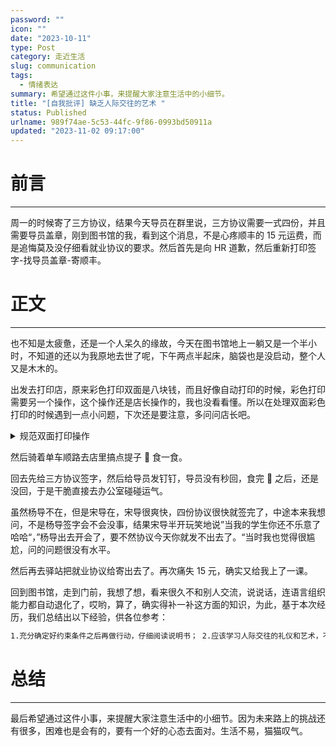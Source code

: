 ```yaml
---
password: ""
icon: ""
date: "2023-10-11"
type: Post
category: 走近生活
slug: communication
tags:
  - 情绪表达
summary: 希望通过这件小事，来提醒大家注意生活中的小细节。
title: "[自我批评] 缺乏人际交往的艺术 "
status: Published
urlname: 989f74ae-5c53-44fc-9f86-0993bd50911a
updated: "2023-11-02 09:17:00"
---
```


# 前言

---

周一的时候寄了三方协议，结果今天导员在群里说，三方协议需要一式四份，并且需要导员盖章，刚到图书馆的我，看到这个消息，不是心疼顺丰的 15 元运费，而是追悔莫及没仔细看就业协议的要求。然后首先是向 HR 道歉，然后重新打印签字-找导员盖章-寄顺丰。

# 正文

---

也不知是太疲惫，还是一个人呆久的缘故，今天在图书馆地上一躺又是一个半小时，不知道的还以为我原地去世了呢，下午两点半起床，脑袋也是没启动，整个人又是木木的。

出发去打印店，原来彩色打印双面是八块钱，而且好像自动打印的时候，彩色打印需要另一个操作，这个操作还是店长操作的，我也没看看懂。所以在处理双面彩色打印的时候遇到一点小问题，下次还是要注意，多问问店长吧。

<details>
  <summary>规范双面打印操作</summary>

```markdown
# 打印设置操作

## 提问

使用 wps 进行彩色双面打印的时候，应该如何操作

## 答复

要在 WPS 中进行彩色双面打印，您可以按照以下步骤进行操作：

1. 打开 WPS 文档，确保您的文档已经准备好并保存。

2. 点击菜单栏中的“文件”选项，然后选择“打印”或者使用快捷键 Ctrl+P。

3. 在打印设置界面中，选择您的打印机。

4. 在打印设置界面中，找到“双面打印”选项。这个选项通常会显示为“单面/双面”或者“单面/双面翻转”。

5. 选择“双面打印”选项，确保它被勾选上。有些打印机可能会提供更多的双面打印选项，比如“长边翻转”或“短边翻转”。您可以根据需要选择适合您的选项。

6. 接下来，找到“颜色”选项，通常会显示为“彩色”或“黑白”。选择“彩色”选项以确保打印输出是彩色的。

7. 确认所有的打印设置后，点击“打印”按钮开始打印。

请注意，具体的操作步骤可能会因为您使用的 WPS 版本和打印机型号而有所不同。如果您在操作过程中遇到困难，建议查阅 WPS 的用户手册或者参考打印机的说明书，以获取更详细的指导。
```

  </details>

然后骑着单车顺路去店里搞点提子 🍇 食一食。

回去先给三方协议签字，然后给导员发钉钉，导员没有秒回，食完 🍇 之后，还是没回，于是干脆直接去办公室碰碰运气。

虽然杨导不在，但是宋导在，宋导很爽快，四份协议很快就签完了，中途本来我想问，不是杨导签字会不会没事，结果宋导半开玩笑地说”当我的学生你还不乐意了哈哈“，”杨导出去开会了，要不然协议今天你就发不出去了。“当时我也觉得很尴尬，问的问题很没有水平。

然后再去驿站把就业协议给寄出去了。再次痛失 15 元，确实又给我上了一课。

回到图书馆，走到门前，我想了想，看来很久不和别人交流，说说话，连语言组织能力都自动退化了，哎哟，算了，确实得补一补这方面的知识，为此，基于本次经历，我们总结出以下经验，供各位参考：

```markdown
1.充分确定好约束条件之后再做行动，仔细阅读说明书； 2.应该学习人际交往的礼仪和艺术，不要毛毛糙糙； 3.遇到困难和问题，心态放好，多总结，多规避；
```

# 总结

---

最后希望通过这件小事，来提醒大家注意生活中的小细节。因为未来路上的挑战还有很多，困难也是会有的，要有一个好的心态去面对。生活不易，猫猫叹气。
